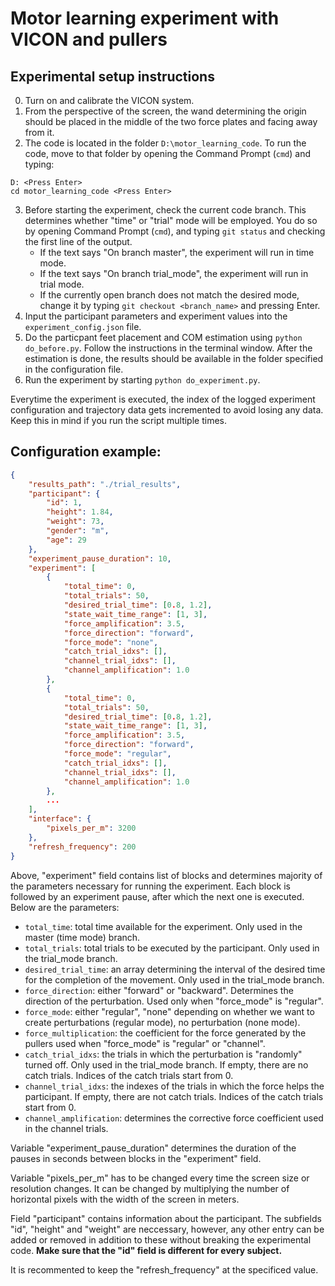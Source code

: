 # Motor learning experiment with VICON and pullers

## Experimental setup instructions

0. Turn on and calibrate the VICON system.
1. From the perspective of the screen, the wand determining the origin should be placed in the middle of the two force plates and facing away from it.
2. The code is located in the folder `D:\motor_learning_code`. To run the code, move to that folder by opening the Command Prompt (`cmd`) and typing:
```
D: <Press Enter>
cd motor_learning_code <Press Enter>
```
3. Before starting the experiment, check the current code branch. This determines whether "time" or "trial" mode will be employed. You do so by opening Command Prompt (`cmd`), and typing `git status` and checking the first line of the output.
    - If the text says "On branch master", the experiment will run in time mode.
    - If the text says "On branch trial_mode", the experiment will run in trial mode.
    - If the currently open branch does not match the desired mode, change it by typing `git checkout <branch_name>` and pressing Enter.
4. Input the participant parameters and experiment values into the `experiment_config.json` file.
5. Do the particpant feet placement and COM estimation using `python do_before.py`. Follow the instructions in the terminal window. After the estimation is done, the results should be available in the folder specified in the configuration file.
6. Run the experiment by starting `python do_experiment.py`.

Everytime the experiment is executed, the index of the logged experiment configuration and trajectory data gets incremented to avoid losing any data. Keep this in mind if you run the script multiple times.

## Configuration example:

```json
{
    "results_path": "./trial_results",
    "participant": {
        "id": 1,
        "height": 1.84,
        "weight": 73,
        "gender": "m",
        "age": 29
    },
    "experiment_pause_duration": 10,
    "experiment": [
        {
            "total_time": 0,
            "total_trials": 50,
            "desired_trial_time": [0.8, 1.2],
            "state_wait_time_range": [1, 3],
            "force_amplification": 3.5,
            "force_direction": "forward",
            "force_mode": "none",
            "catch_trial_idxs": [],
            "channel_trial_idxs": [],
            "channel_amplification": 1.0
        },
        {
            "total_time": 0,
            "total_trials": 50,
            "desired_trial_time": [0.8, 1.2],
            "state_wait_time_range": [1, 3],
            "force_amplification": 3.5,
            "force_direction": "forward",
            "force_mode": "regular",
            "catch_trial_idxs": [],
            "channel_trial_idxs": [],
            "channel_amplification": 1.0
        },
        ...
    ],
    "interface": {
        "pixels_per_m": 3200
    },
    "refresh_frequency": 200
}
```

Above, "experiment" field contains list of blocks and determines majority of the parameters necessary for running the experiment. Each block is followed by an experiment pause, after which the next one is executed. Below are the parameters:
- `total_time`: total time available for the experiment. Only used in the master (time mode) branch. 
- `total_trials`: total trials to be executed by the participant. Only used in the trial_mode branch.
- `desired_trial_time`: an array determining the interval of the desired time for the completion of the movement. Only used in the trial_mode branch.
- `force_direction`: either "forward" or "backward". Determines the direction of the perturbation. Used only when "force_mode" is "regular". 
- `force_mode`: either "regular", "none" depending on whether we want to create perturbations (regular mode), no perturbation (none mode).
- `force_multiplication`: the coefficient for the force generated by the pullers used when "force_mode" is "regular" or "channel". 
- `catch_trial_idxs`: the trials in which the perturbation is "randomly" turned off. Only used in the trial_mode branch. If empty, there are no catch trials. Indices of the catch trials start from 0.
- `channel_trial_idxs`: the indexes of the trials in which the force helps the participant. If empty, there are not catch trials. Indices of the catch trials start from 0.
- `channel_amplification`: determines the corrective force coefficient used in the channel trials.

Variable "experiment_pause_duration" determines the duration of the pauses in seconds between blocks in the "experiment" field.

Variable "pixels_per_m" has to be changed every time the screen size or resolution changes. It can be changed by multiplying the number of horizontal pixels with the width of the screen in meters.

Field "participant" contains information about the participant. The subfields "id", "height" and "weight" are neccessary, however, any other entry can be added or removed in addition to these without breaking the experimental code. **Make sure that the "id" field is different for every subject.**

It is recommented to keep the "refresh_frequency" at the specificed value.